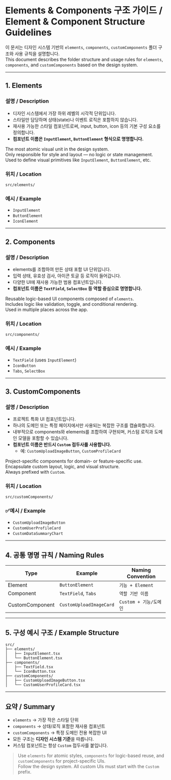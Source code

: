 
#  Elements & Components 구조 가이드 / Element & Component Structure Guidelines

이 문서는 디자인 시스템 기반의 `elements`, `components`, `customComponents` 폴더 구조와 사용 규칙을 설명합니다.  
This document describes the folder structure and usage rules for `elements`, `components`, and `customComponents` based on the design system.

---

## 1.  Elements

###  설명 / Description
- 디자인 시스템에서 가장 하위 레벨의 시각적 단위입니다.  
- 스타일만 담당하며 상태(state)나 이벤트 로직은 포함하지 않습니다.  
- 재사용 가능한 스타일 컴포넌트로써, input, button, icon 등의 기본 구성 요소를 정의합니다.  
- **컴포넌트 이름은 `InputElement`, `ButtonElement` 형식으로 명명합니다.**

The most atomic visual unit in the design system.  
Only responsible for style and layout — no logic or state management.  
Used to define visual primitives like `InputElement`, `ButtonElement`, etc.

###  위치 / Location
```
src/elements/
```

###  예시 / Example
- `InputElement`
- `ButtonElement`
- `IconElement`

---

## 2.  Components

###  설명 / Description
- elements를 조합하여 만든 상태 포함 UI 단위입니다.  
- 입력 상태, 유효성 검사, 아이콘 토글 등 로직이 들어갑니다.  
- 다양한 UI에 재사용 가능한 범용 컴포넌트입니다.  
- **컴포넌트 이름은 `TextField`, `SelectBox` 등 역할 중심으로 명명합니다.**

Reusable logic-based UI components composed of `elements`.  
Includes logic like validation, toggle, and conditional rendering.  
Used in multiple places across the app.

###  위치 / Location
```
src/components/
```

###  예시 / Example
- `TextField` (uses `InputElement`)
- `IconButton`
- `Tabs`, `SelectBox`

---

## 3.  CustomComponents

###  설명 / Description
- 프로젝트 특화 UI 컴포넌트입니다.  
- 하나의 도메인 또는 특정 페이지에서만 사용되는 복잡한 구조를 캡슐화합니다.  
- 내부적으로 components와 elements를 조합하여 구현되며, 커스텀 로직과 도메인 모델을 포함할 수 있습니다.  
- **컴포넌트 이름은 반드시 `Custom` 접두사를 사용합니다.**  
  - 예: `CustomUploadImageButton`, `CustomProfileCard`

Project-specific components for domain- or feature-specific use.  
Encapsulate custom layout, logic, and visual structure.  
Always prefixed with `Custom`.

###  위치 / Location
```
src/customComponents/
```

### ✅예시 / Example
- `CustomUploadImageButton`
- `CustomUserProfileCard`
- `CustomDataSummaryChart`

---

## 4.  공통 명명 규칙 / Naming Rules

| Type               | Example                  | Naming Convention                |
|--------------------|--------------------------|----------------------------------|
| Element            | `ButtonElement`          | `기능 + Element`                 |
| Component          | `TextField`, `Tabs`      | `역할 기반 이름`                 |
| CustomComponent    | `CustomUploadImageCard`  | `Custom + 기능/도메인`           |

---

## 5.  구성 예시 구조 / Example Structure

```
src/
├── elements/
│   ├── InputElement.tsx
│   └── ButtonElement.tsx
├── components/
│   ├── TextField.tsx
│   └── IconButton.tsx
├── customComponents/
│   ├── CustomUploadImageButton.tsx
│   └── CustomUserProfileCard.tsx
```

---

##  요약 / Summary

- `elements` → 가장 작은 스타일 단위  
- `components` → 상태/로직 포함한 재사용 컴포넌트  
- `customComponents` → 특정 도메인 전용 복잡한 UI  
- 모든 구조는 **디자인 시스템 기준**을 따릅니다.  
- 커스텀 컴포넌트는 항상 `Custom` 접두사를 붙입니다.

> Use `elements` for atomic styles, `components` for logic-based reuse, and `customComponents` for project-specific UIs.  
> Follow the design system. All custom UIs must start with the `Custom` prefix.
